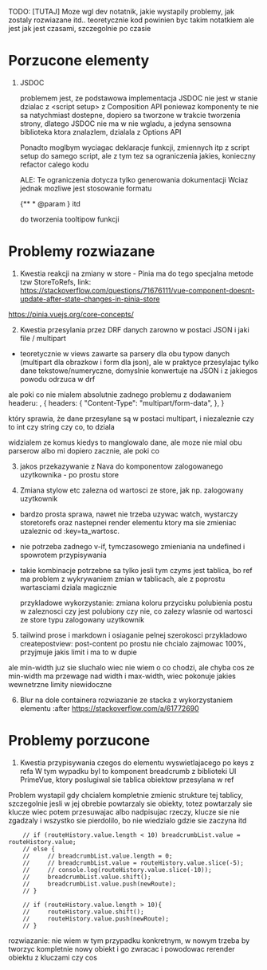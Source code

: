 TODO: [TUTAJ] Moze wgl dev notatnik, jakie wystapily problemy, jak zostaly rozwiazane itd.. teoretycznie kod powinien byc takim notatkiem ale jest jak jest czasami, szczegolnie po czasie

# Porzucone elementy
1. JSDOC

    problemem jest, ze podstawowa implementacja JSDOC nie jest w stanie dzialac z \<script setup\> z Composition API poniewaz komponenty te nie sa natychmiast dostepne, dopiero sa tworzone w trakcie tworzenia strony, dlatego JSDOC nie ma w nie wgladu, a jedyna sensowna biblioteka ktora znalazlem, dzialala z Options API

    Ponadto moglbym wyciagac deklaracje funkcji, zmiennych itp z script setup do samego script, ale z tym tez sa ograniczenia jakies, konieczny refactor calego kodu

    ALE:
    Te ograniczenia dotycza tylko generowania dokumentacji
    Wciaz jednak mozliwe jest stosowanie formatu

    {**
    \* @param 
    }
    itd
    
    do tworzenia tooltipow funkcji

# Problemy rozwiazane

1. Kwestia reakcji na zmiany w store - Pinia ma do tego specjalna metode
tzw StoreToRefs, link:
https://stackoverflow.com/questions/71676111/vue-component-doesnt-update-after-state-changes-in-pinia-store

https://pinia.vuejs.org/core-concepts/


2. Kwestia przesylania przez DRF danych zarowno w postaci JSON i jaki file / multipart

- teoretycznie w views zawarte sa parsery dla obu typow danych (multipart dla obrazkow i form dla json), ale w praktyce przesylajac tylko dane tekstowe/numeryczne, domyslnie konwertuje na JSON i z jakiegos powodu odrzuca w drf

ale poki co nie mialem absolutnie zadnego problemu z dodawaniem headeru:
,
  {
        headers: {
            "Content-Type": "multipart/form-data",
        },
  }

który sprawia, że dane przesyłane są w postaci multipart, i niezaleznie czy to int czy string czy co, to dziala

widzialem ze komus kiedys to manglowalo dane, ale moze nie mial obu parserow albo mi dopiero zacznie, ale poki co

3. jakos przekazywanie z Nava do komponentow zalogowanego uzytkownika - po prostu store

4. Zmiana stylow etc zalezna od wartosci ze store, jak np. zalogowany uzytkownik
 - bardzo prosta sprawa, nawet nie trzeba uzywac watch, wystarczy storetorefs oraz nastepnei render elementu ktory ma sie zmieniac uzaleznic od :key=ta_wartosc.
 - nie potrzeba zadnego v-if, tymczasowego zmieniania na undefined i spowrotem przypisywania
 - takie kombinacje potrzebne sa tylko jesli tym czyms jest tablica, bo ref ma problem z wykrywaniem zmian w tablicach, ale z poprostu wartasciami dziala magicznie

    przykladowe wykorzystanie: zmiana koloru przycisku polubienia postu w zaleznosci czy jest polubiony czy nie, co zalezy wlasnie od wartosci ze store typu zalogowany uzytkownik

5. tailwind prose i markdown i osiaganie pelnej szerokosci
przykladowo createpostview: post-content po prostu nie chcialo zajmowac 100%, przyjmuje jakis limit i ma to w dupie

ale min-width juz sie sluchalo wiec nie wiem o co chodzi, ale chyba cos ze min-width ma przewage nad width i max-width, wiec pokonuje jakies wewnetrzne limity niewidoczne

6. Blur na dole containera
rozwiazanie ze stacka z wykorzystaniem elementu :after https://stackoverflow.com/a/61772690

# Problemy porzucone

1. Kwestia przypisywania czegos do elementu wyswietlajacego po keys z refa
W tym wypadku byl to komponent breadcrumb z biblioteki UI PrimeVue,
ktory poslugiwal sie tablica obiektow przesylana w ref

Problem wystapil gdy chcialem kompletnie zmienic strukture tej tablicy, szczegolnie jesli w jej obrebie powtarzaly sie obiekty, totez powtarzaly sie klucze
wiec potem przesuwajac albo nadpisujac rzeczy, klucze sie nie zgadzaly i wszystko sie pierdolilo, bo nie wiedzialo gdzie sie zaczyna itd

```
    // if (routeHistory.value.length < 10) breadcrumbList.value = routeHistory.value;
    // else {
    //     // breadcrumbList.value.length = 0;
    //     // breadcrumbList.value = routeHistory.value.slice(-5);
    //     // console.log(routeHistory.value.slice(-10));
    //     breadcrumbList.value.shift();
    //     breadcrumbList.value.push(newRoute);
    // }
    
    // if (routeHistory.value.length > 10){
    //     routeHistory.value.shift();
    //     routeHistory.value.push(newRoute);
    // }
```

rozwiazanie: nie wiem w tym przypadku konkretnym, w nowym trzeba by tworzyc kompletnie nowy obiekt i go zwracac i powodowac rerender obiektu z kluczami czy cos